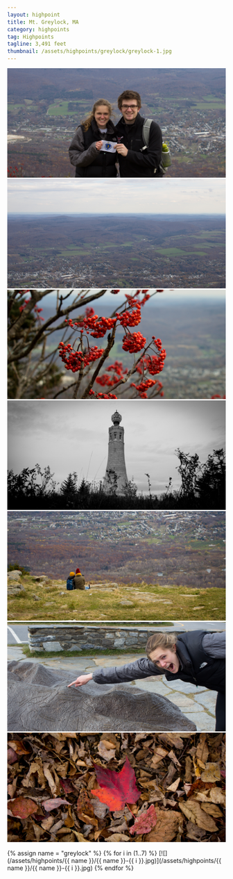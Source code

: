 ```yaml
---
layout: highpoint
title: Mt. Greylock, MA
category: highpoints
tag: Highpoints
tagline: 3,491 feet
thumbnail: /assets/highpoints/greylock/greylock-1.jpg
---
```


![](/assets/highpoints/greylock/greylock-1.jpg)
![](/assets/highpoints/greylock/greylock-2.jpg)
![](/assets/highpoints/greylock/greylock-3.jpg)
![](/assets/highpoints/greylock/greylock-4.jpg)
![](/assets/highpoints/greylock/greylock-5.jpg)
![](/assets/highpoints/greylock/greylock-6.jpg)
![](/assets/highpoints/greylock/greylock-7.jpg)

{% assign name = "greylock" %}
{% for i in (1..7) %}
[![](/assets/highpoints/{{ name }}/{{ name }}-{{ i }}.jpg)](/assets/highpoints/{{ name }}/{{ name }}-{{ i }}.jpg)
{% endfor %}